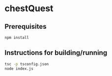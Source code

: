 # chestQuest

## Prerequisites

```bash
npm install
```

## Instructions for building/running

```bash
tsc -p tsconfig.json
node index.js
```